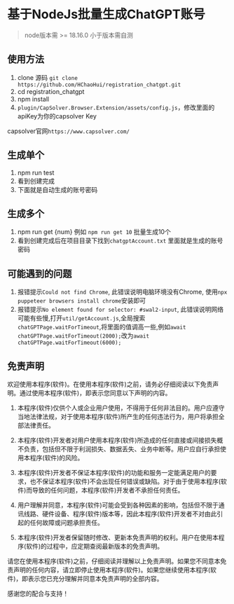 # 基于NodeJs批量生成ChatGPT账号 
> node版本需 >= 18.16.0 小于版本需自测

## 使用方法

1. clone 源码 `git clone https://github.com/HChaoHui/registration_chatgpt.git`  
2. cd registration_chatgpt
3. npm install
4. `plugin/CapSolver.Browser.Extension/assets/config.js`，修改里面的apiKey为你的capsolver Key  

capsolver官网`https://www.capsolver.com/`

## 生成单个  

1. npm run test
2. 看到创建完成
3. 下面就是自动生成的账号密码

## 生成多个  

1. npm run get {num} 例如 `npm run get 10` 批量生成10个
2. 看到创建完成后在项目目录下找到`chatgptAccount.txt` 里面就是生成的账号密码

## 可能遇到的问题

1. 报错提示`Could not find Chrome`, 此错误说明电脑环境没有Chrome, 使用`npx puppeteer browsers install chrome`安装即可
2. 报错提示`No element found for selector: #swal2-input`, 此错误说明网络可能有些慢,打开`util/getAccount.js`,全局搜索`chatGPTPage.waitForTimeout`,将里面的值调高一些,例如`await chatGPTPage.waitForTimeout(2000);`改为`await chatGPTPage.waitForTimeout(6000);`

## 免责声明

欢迎使用本程序(软件)。在使用本程序(软件)之前，请务必仔细阅读以下免责声明。通过使用本程序(软件)，即表示您同意以下声明的内容。

1. 本程序(软件)仅供个人或企业用户使用，不得用于任何非法目的。用户应遵守当地法律法规，对于使用本程序(软件)所产生的任何违法行为，用户将承担全部法律责任。

2. 本程序(软件)开发者对用户使用本程序(软件)所造成的任何直接或间接损失概不负责，包括但不限于利润损失、数据丢失、业务中断等。用户应自行承担使用本程序(软件)的风险。

3. 本程序(软件)开发者不保证本程序(软件)的功能和服务一定能满足用户的要求，也不保证本程序(软件)不会出现任何错误或缺陷。对于由于使用本程序(软件)而导致的任何问题，本程序(软件)开发者不承担任何责任。

4. 用户理解并同意，本程序(软件)可能会受到各种因素的影响，包括但不限于通讯线路、硬件设备、程序(软件)版本等，因此本程序(软件)开发者不对由此引起的任何故障或问题承担责任。

5. 本程序(软件)开发者保留随时修改、更新本免责声明的权利。用户在使用本程序(软件)的过程中，应定期查阅最新版本的免责声明。

请您在使用本程序(软件)之前，仔细阅读并理解以上免责声明。如果您不同意本免责声明的任何内容，请立即停止使用本程序(软件)。如果您继续使用本程序(软件)，即表示您已充分理解并同意本免责声明的全部内容。

感谢您的配合与支持！